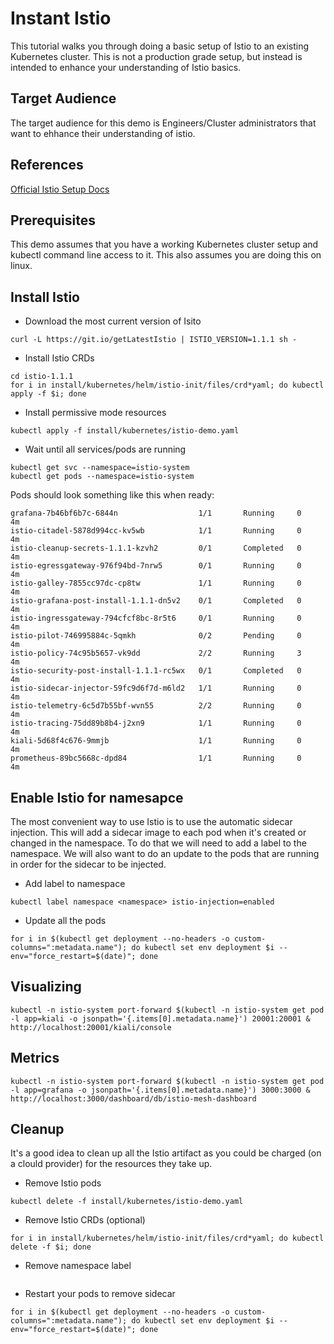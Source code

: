 # Instant Istio

This tutorial walks you through doing a basic setup of Istio to an existing Kubernetes cluster.  This is not a production grade setup, but instead is intended to enhance your understanding of Istio basics.

## Target Audience
The target audience for this demo is Engineers/Cluster administrators that want to ehhance their understanding of istio.

## References
[Official Istio Setup Docs](https://istio.io/docs/setup/kubernetes/)


## Prerequisites
This demo assumes that you have a working Kubernetes cluster setup and kubectl command line access to it.  This also assumes you are doing this on linux.

## Install Istio

+ Download the most current version of Isito

```
curl -L https://git.io/getLatestIstio | ISTIO_VERSION=1.1.1 sh -
```

+ Install Istio CRDs

```
cd istio-1.1.1
for i in install/kubernetes/helm/istio-init/files/crd*yaml; do kubectl apply -f $i; done
```

+ Install permissive mode resources

```
kubectl apply -f install/kubernetes/istio-demo.yaml
```

+ Wait until all services/pods are running

```
kubectl get svc --namespace=istio-system
kubectl get pods --namespace=istio-system
```

Pods should look something like this when ready:

    grafana-7b46bf6b7c-6844n                  1/1       Running     0          4m
    istio-citadel-5878d994cc-kv5wb            1/1       Running     0          4m
    istio-cleanup-secrets-1.1.1-kzvh2         0/1       Completed   0          4m
    istio-egressgateway-976f94bd-7nrw5        0/1       Running     0          4m
    istio-galley-7855cc97dc-cp8tw             1/1       Running     0          4m
    istio-grafana-post-install-1.1.1-dn5v2    0/1       Completed   0          4m
    istio-ingressgateway-794cfcf8bc-8r5t6     0/1       Running     0          4m
    istio-pilot-746995884c-5qmkh              0/2       Pending     0          4m
    istio-policy-74c95b5657-vk9dd             2/2       Running     3          4m
    istio-security-post-install-1.1.1-rc5wx   0/1       Completed   0          4m
    istio-sidecar-injector-59fc9d6f7d-m6ld2   1/1       Running     0          4m
    istio-telemetry-6c5d7b55bf-wvn55          2/2       Running     0          4m
    istio-tracing-75dd89b8b4-j2xn9            1/1       Running     0          4m
    kiali-5d68f4c676-9mmjb                    1/1       Running     0          4m
    prometheus-89bc5668c-dpd84                1/1       Running     0          4m

##  Enable Istio for namesapce

The most convenient way to use Istio is to use the automatic sidecar injection.  This will add a sidecar image to each pod when it's created or changed in the namespace.  To do that we will need to add a label to the namespace.  We will also want to do an update to the pods that are running in order for the sidecar to be injected.

+ Add label to namespace

```
kubectl label namespace <namespace> istio-injection=enabled
```

+ Update all the pods

```
for i in $(kubectl get deployment --no-headers -o custom-columns=":metadata.name"); do kubectl set env deployment $i --env="force_restart=$(date)"; done
```

## Visualizing 

```
kubectl -n istio-system port-forward $(kubectl -n istio-system get pod -l app=kiali -o jsonpath='{.items[0].metadata.name}') 20001:20001 &
http://localhost:20001/kiali/console
```

## Metrics

```
kubectl -n istio-system port-forward $(kubectl -n istio-system get pod -l app=grafana -o jsonpath='{.items[0].metadata.name}') 3000:3000 &
http://localhost:3000/dashboard/db/istio-mesh-dashboard
```

## Cleanup

It's a good idea to clean up all the Istio artifact as you could be charged (on a clould provider) for the resources they take up.

+ Remove Istio pods

```
kubectl delete -f install/kubernetes/istio-demo.yaml
```

+ Remove Istio CRDs (optional)

```
for i in install/kubernetes/helm/istio-init/files/crd*yaml; do kubectl delete -f $i; done
```

+ Remove namespace label

```

```

+  Restart your pods to remove sidecar
```
for i in $(kubectl get deployment --no-headers -o custom-columns=":metadata.name"); do kubectl set env deployment $i --env="force_restart=$(date)"; done
```
